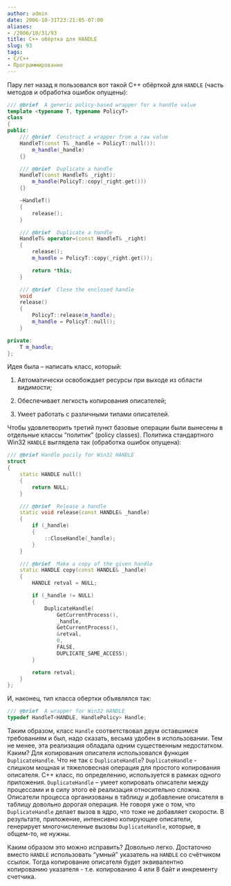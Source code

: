 ```yaml
---
author: admin
date: 2006-10-31T23:21:05-07:00
aliases:
- /2006/10/31/93
title: C++ обёртка для HANDLE
slug: 93
tags:
- C/C++
- Программирование
---
```


Пару лет назад я пользовался вот такой C++ обёрткой для `HANDLE` (часть методов и обработка ошибок опущены):

<!--more-->

```cpp
/// @brief  A generic policy-based wrapper for a handle value
template <typename T, typename PolicyT>
class
{
public:
    /// @brief  Construct a wrapper from a raw value
    HandleT(const T& _handle = PolicyT::null()):
        m_handle(_handle)
    {}

    /// @brief  Duplicate a handle
    HandleT(const HandleT& _right):
        m_handle(PolicyT::copy(_right.get()))
    {}

    ~HandleT()
    {
        release();
    }

    /// @brief  Duplicate a handle
    HandleT& operator=(const HandleT& _right)
    {
        release();
        m_handle = PolicyT::copy(_right.get());

        return *this;
    }

    /// @brief  Close the enclosed handle
    void
    release()
    {
        PolicyT::release(m_handle);
        m_handle = PolicyT::null();
    }

private:
    T m_handle;
};
```

Идея была – написать класс, который:

  1. Автоматически освобождает ресурсы при выходе из области видимости;

  2. Обеспечивает легкость копирования описателей;

  3. Умеет работать с различными типами описателей.

Чтобы удовлетворить третий пункт базовые операции были вынесены в отдельные классы “политик” (policy classes). Политика стандартного Win32 `HANDLE` выглядела так (обработка ошибок опущена):

```cpp
/// @brief Handle pocily for Win32 HANDLE
struct
{
    static HANDLE null()
    {
        return NULL;
    }

    /// @brief  Release a handle
    static void release(const HANDLE& _handle)
    {
        if (_handle)
        {
            ::CloseHandle(_handle);
        }
    }

    /// @brief  Make a copy of the given handle
    static HANDLE copy(const HANDLE& _handle)
    {
        HANDLE retval = NULL;

        if (_handle != NULL)
        {
            DuplicateHandle(
                GetCurrentProcess(),
                _handle,
                GetCurrentProcess(),
                &retval,
                0,
                FALSE,
                DUPLICATE_SAME_ACCESS);
        }

        return retval;
    }
};
```

И, наконец, тип класса обертки объявлялся так:

```cpp
/// @brief  A wrapper for Win32 HANDLE
typedef HandleT<HANDLE, HandlePolicy> Handle;
```

Таким образом, класс `Handle` соответствовал двум оставшимся требованиям и был, надо сказать, весьма удобен в использовании. Тем не менее, эта реализация обладала одним существенным недостатком. Каким? Для копирования описателя использовался функция  `DuplicateHandle`. Что не так с `DuplicateHandle`? `DuplicateHandle` - слишком мощная и тяжеловесная операция для простого копирования описателя. С++ класс, по определению, используется в рамках одного приложения. `DuplicateHandle` – умеет копировать описатели между процессами и в силу этого её реализация относительно сложна. Описатели процесса организованы в таблицу и добавление описателя в таблицу довольно дорогая операция. Не говоря уже о том, что `DuplicateHandle` делает вызов в ядро, что тоже не добавляет скорости. В результате, приложение, интенсивно копирующее описатели, генерирует многочисленные вызовы `DuplicateHandle`, которые, в общем-то, не нужны.

Каким образом это можно исправить? Довольно легко. Достаточно вместо `HANDLE` использовать “умный” указатель на `HANDLE` со счётчиком ссылок. Тогда копирование описателя будет эквивалентно копированию указателя - т.е. копированию 4 или 8 байт и инкременту счетчика.
